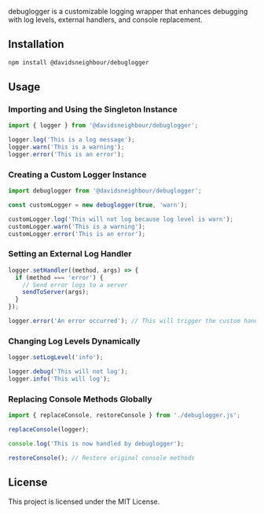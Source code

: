 debuglogger is a customizable logging wrapper that enhances debugging with log levels, external handlers, and console replacement.

## Installation

```bash
npm install @davidsneighbour/debuglogger
```

## Usage

### Importing and Using the Singleton Instance

```javascript
import { logger } from '@davidsneighbour/debuglogger';

logger.log('This is a log message');
logger.warn('This is a warning');
logger.error('This is an error');
```

### Creating a Custom Logger Instance

```javascript
import debuglogger from '@davidsneighbour/debuglogger';

const customLogger = new debuglogger(true, 'warn');

customLogger.log('This will not log because log level is warn');
customLogger.warn('This is a warning');
customLogger.error('This is an error');
```

### Setting an External Log Handler

```javascript
logger.setHandler((method, args) => {
  if (method === 'error') {
    // Send error logs to a server
    sendToServer(args);
  }
});

logger.error('An error occurred'); // This will trigger the custom handler
```

### Changing Log Levels Dynamically

```javascript
logger.setLogLevel('info');

logger.debug('This will not log');
logger.info('This will log');
```

### Replacing Console Methods Globally

```javascript
import { replaceConsole, restoreConsole } from './debuglogger.js';

replaceConsole(logger);

console.log('This is now handled by debuglogger');

restoreConsole(); // Restore original console methods
```

## License

This project is licensed under the MIT License.
